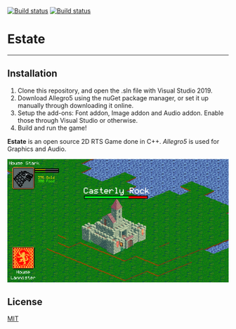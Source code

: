 [![Build status](https://ci.appveyor.com/api/projects/status/5q9oyb55ti1bs38b/branch/master?svg=true&passingText=master%20-%20passing)](https://ci.appveyor.com/project/kozr/estate)
[![Build status](https://ci.appveyor.com/api/projects/status/5q9oyb55ti1bs38b/branch/dev?svg=true&passingText=dev%20-%20passing)](https://ci.appveyor.com/project/kozr/estate)


# Estate
- - - -

## Installation

1. Clone this repository, and open the .sln file with Visual Studio 2019.
2. Download Allegro5 using the nuGet package manager, or set it up manually through downloading it online. 
3. Setup the add-ons: Font addon, Image addon and Audio addon. Enable those through Visual Studio or otherwise.
4. Build and run the game! 

**Estate** is an open source 2D RTS Game done in C++. *Allegro5* is used for Graphics and Audio.

![Showcase Image](ParallelEngine/images/showcase.png)

## License
[MIT](https://opensource.org/licenses/MIT)
